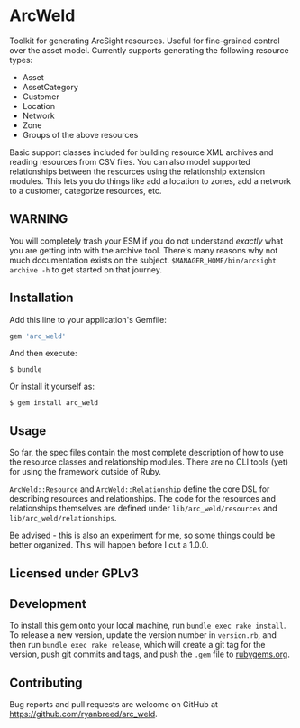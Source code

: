 # ArcWeld

Toolkit for generating ArcSight resources. Useful for fine-grained control
over the asset model. Currently supports generating the following resource
types: 

- Asset
- AssetCategory
- Customer
- Location
- Network
- Zone
- Groups of the above resources

Basic support classes included for building resource XML archives and reading
resources from CSV files. You can also model supported relationships between 
the resources using the relationship extension modules. This lets you do things
like add a location to zones, add a network to a customer, categorize resources,
etc.



## **WARNING**

You will completely trash your ESM if you do not understand *exactly* what
you are getting into with the archive tool. There's many reasons why not much 
documentation exists on the subject. `$MANAGER_HOME/bin/arcsight archive -h`
to get started on that journey.

## Installation

Add this line to your application's Gemfile:

```ruby
gem 'arc_weld'
```

And then execute:

    $ bundle

Or install it yourself as:

    $ gem install arc_weld

## Usage

So far, the spec files contain the most complete description of how to use the
resource classes and relationship modules. There are no CLI tools (yet) for
using the framework outside of Ruby. 

`ArcWeld::Resource` and `ArcWeld::Relationship` define the core DSL for describing
resources and relationships. The code for the resources and relationships themselves
are defined under `lib/arc_weld/resources` and `lib/arc_weld/relationships`.

Be advised - this is also an experiment for me, so some things could be better
organized. This will happen before I cut a 1.0.0. 

## Licensed under GPLv3

## Development

To install this gem onto your local machine, run `bundle exec rake install`. To release a new version, update the version number in `version.rb`, and then run `bundle exec rake release`, which will create a git tag for the version, push git commits and tags, and push the `.gem` file to [rubygems.org](https://rubygems.org).

## Contributing

Bug reports and pull requests are welcome on GitHub at https://github.com/ryanbreed/arc_weld.